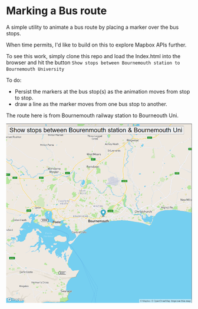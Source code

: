 # Marking a Bus route

A simple utility to animate a bus route by placing a marker over the bus stops.

When time permits, I'd like to build on this to explore Mapbox APIs further.

To see this work, simply clone this repo and load the Index.html into the browser and hit the button `Show stops between Bournemouth station to Bournemouth University`

To do:
- Persist the markers at the bus stop(s) as the animation moves from stop to stop.
- draw a line as the marker moves from one bus stop to another.

The route here is from Bournemouth railway station to Bourneouth Uni.

<img src="BournemouthMap.png">
